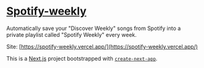 # [Spotify-weekly](https://spotify-weekly.vercel.app/)

Automatically save your "Discover Weekly" songs from Spotify into a private playlist
called "Spotify Weekly" every week.

Site: [https://spotify-weekly.vercel.app/](https://spotify-weekly.vercel.app/)

This is a [Next.js](https://nextjs.org/) project bootstrapped with [`create-next-app`](https://github.com/vercel/next.js/tree/canary/packages/create-next-app).
